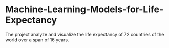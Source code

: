 # Machine-Learning-Models-for-Life-Expectancy
The project analyze and visualize the life expectancy of 72 countries of the world over a span of 16 years.
